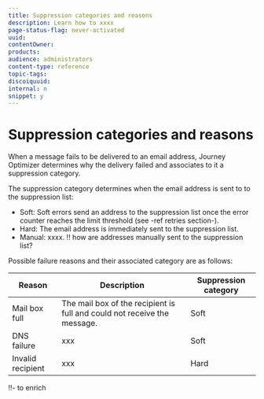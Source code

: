 ```yaml
---
title: Suppression categories and reasons
description: Learn how to xxxx
page-status-flag: never-activated
uuid: 
contentOwner:
products:
audience: administrators
content-type: reference
topic-tags: 
discoiquuid:
internal: n
snippet: y
---
```


# Suppression categories and reasons

When a message fails to be delivered to an email address, Journey Optimizer determines why the delivery failed and associates to it a suppression category.

The suppression category determines when the email address is sent to to the suppression list:

* Soft: Soft errors send an address to the suppression list once the error counter reaches the limit threshold (see -ref retries section-).
* Hard: The email address is immediately sent to the suppression list.
* Manual: xxxx. !! how are addresses manually sent to the suppression list?

Possible failure reasons and their associated category are as follows:

|Reason|Description|Suppression category|
|------|-----------|----|
|Mail box full| The mail box of the recipient is full and could not receive the message. |Soft|
|DNS failure| xxx |Soft|
|Invalid recipient| xxx |Hard|
!!- to enrich 
